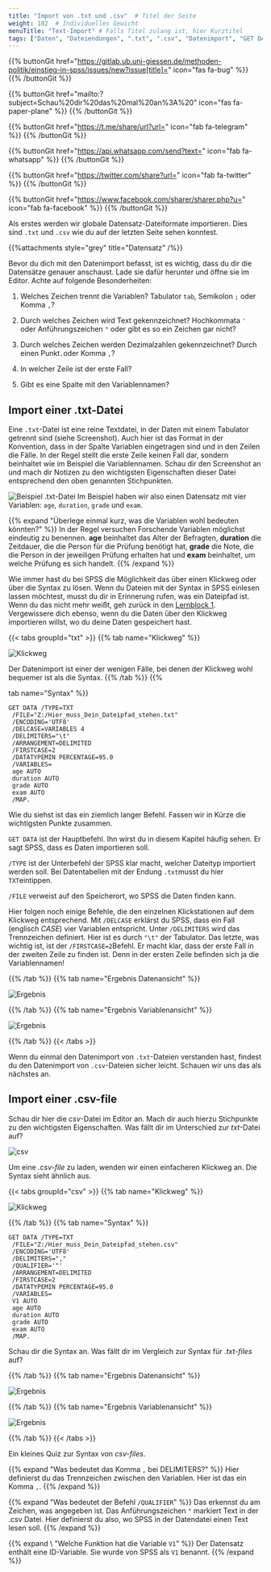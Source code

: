 ```yaml
---
title: "Import von .txt und .csv"  # Titel der Seite
weight: 102  # Individuelles Gewicht 
menuTitle: "Text-Import" # Falls Titel zulang ist, hier Kurztitel
tags: ["Daten", "Dateiendungen", ".txt", ".csv", "Datenimport", "GET DATA"]  # Tags hiereinsetzen; Kurzwort, was auf der Seite passsiert
---
```


{{% buttonGit href="https://gitlab.ub.uni-giessen.de/methoden-politik/einstieg-in-spss/issues/new?issue[title]=" icon="fas fa-bug" %}} {{% /buttonGit %}} 

{{% buttonGit href="mailto:?subject=Schau%20dir%20das%20mal%20an%3A%20" icon="fas fa-paper-plane" %}} {{% /buttonGit %}}

{{% buttonGit href="https://t.me/share/url?url=" icon="fab fa-telegram" %}} {{% /buttonGit %}}

{{% buttonGit href="https://api.whatsapp.com/send?text=" icon="fab fa-whatsapp" %}} {{% /buttonGit %}}

{{% buttonGit href="https://twitter.com/share?url=" icon="fab fa-twitter" %}} {{% /buttonGit %}}

{{% buttonGit href="https://www.facebook.com/sharer/sharer.php?u=" icon="fab fa-facebook" %}} {{% /buttonGit %}}

Als erstes werden wir globale Datensatz-Dateiformate importieren. Dies sind `.txt` und `.csv` wie du auf der letzten Seite sehen konntest. 

{{%attachments style=\"grey\" title=\"Datensatz\" /%}}

Bevor du dich mit den Datenimport befasst, ist es wichtig, dass du dir die Datensätze genauer anschaust. Lade sie dafür herunter und öffne sie im Editor. Achte auf folgende Besonderheiten:

1. Welches Zeichen trennt die Variablen? Tabulator `tab`, Semikolon `;` oder Komma `,`?

1. Durch welches Zeichen wird Text gekennzeichnet? Hochkommata `'` oder Anführungszeichen `"` oder gibt es so ein Zeichen gar nicht?

1. Durch welches Zeichen werden Dezimalzahlen gekennzeichnet? Durch einen Punkt`.`oder Komma `,`?

1. In welcher Zeile ist der erste Fall? 

1. Gibt es eine Spalte mit den Variablennamen?

## Import einer .txt-Datei

Eine `.txt`-Datei ist eine reine Textdatei, in der Daten mit einem Tabulator getrennt sind (siehe Screenshot). Auch hier ist das Format in der Konvention, dass in der Spalte Variablen eingetragen sind und in den Zeilen die Fälle. In der Regel stellt die erste Zeile keinen Fall dar, sondern beinhaltet wie im Beispiel die Variablennamen. Schau dir den Screenshot an und mach dir Notizen zu den wichtigsten Eigenschaften dieser Datei entsprechend den oben genannten Stichpunkten.

![Beispiel .txt-Datei](../img/txt.png)
Im Beispiel haben wir also einen Datensatz mit vier Variablen: `age`, `duration`, `grade` und `exam`. 

{{% expand \"Überlege einmal kurz, was die Variablen wohl bedeuten könnten?\" %}}
In der Regel versuchen Forschende Variablen möglichst eindeutig zu benennen. **age** beinhaltet das Alter der Befragten, **duration** die Zeitdauer, die die Person für die Prüfung benötigt hat, **grade** die Note, die die Person in der jeweiligen Prüfung erhalten hat und **exam** beinhaltet, um welche Prüfung es sich handelt. 
{{% /expand %}}

Wie immer hast du bei SPSS die Möglichkeit das über einen Klickweg oder über die Syntax zu lösen. Wenn du Dateien mit der Syntax in SPSS einlesen lassen möchtest, musst du dir in Erinnerung rufen, was ein Dateipfad ist. Wenn du das nicht mehr weißt, geh zurück in den [Lernblock 1](https://lehre.bpkleer.de/statsplus/lb1). Vergewissere dich ebenso, wenn du die Daten über den Klickweg importieren willst, wo du deine Daten gespeichert hast.

{{< tabs groupId="txt" >}}
{{% tab name="Klickweg" %}}

![Klickweg](../gif/txt.gif)

Der Datenimport ist einer der wenigen Fälle, bei denen der Klickweg wohl bequemer ist als die Syntax.
{{% /tab %}}
{{% 

tab name="Syntax" %}}
```{SPSS}
GET DATA /TYPE=TXT
 /FILE="Z:/Hier_muss_Dein_Dateipfad_stehen.txt"
 /ENCODING='UTF8'
 /DELCASE=VARIABLES 4
 /DELIMITERS="\t"
 /ARRANGEMENT=DELIMITED
 /FIRSTCASE=2
 /DATATYPEMIN PERCENTAGE=95.0
 /VARIABLES=
 age AUTO
 duration AUTO
 grade AUTO
 exam AUTO
 /MAP.
```
Wie du siehst ist das ein ziemlich langer Befehl. Fassen wir in Kürze die wichtigsten Punkte zusammen.

`GET DATA` ist der Hauptbefehl. Ihn wirst du in diesem Kapitel häufig sehen. Er sagt SPSS, dass es Daten importieren soll.

`/TYPE` ist der Unterbefehl der SPSS klar macht, welcher Dateityp importiert werden soll. Bei Datentabellen mit der Endung `.txt`musst du hier `TXT`eintippen.

`/FILE` verweist auf den Speicherort, wo SPSS die Daten finden kann.

Hier folgen noch einige Befehle, die den einzelnen Klickstationen auf dem Klickweg entsprechend. Mit `/DELCASE` erklärst du SPSS, dass ein Fall (englisch *CASE*) vier Variablen entspricht. Unter `/DELIMITERS` wird das Trennzeichen definiert. Hier ist es durch `"\t"` der Tabulator. Das letzte, was wichtig ist, ist der `/FIRSTCASE=2`Befehl. Er macht klar, dass der erste Fall in der zweiten Zeile zu finden ist. Denn in der ersten Zeile befinden sich ja die Variablennamen!

{{% /tab %}}
{{% tab name="Ergebnis Datenansicht" %}}

![Ergebnis](../img/ergebnisdaten.png)

{{% /tab %}}
{{% tab name="Ergebnis Variablenansicht" %}}

![Ergebnis](../img/ergebnisvariablen.png)

{{% /tab %}}
{{< /tabs >}}

Wenn du einmal den Datenimport von `.txt`-Dateien verstanden hast, findest du den Datenimport von `.csv`-Dateien sicher leicht. Schauen wir uns das als nächstes an.

## Import einer .csv-file

Schau dir hier die *csv*-Datei im Editor an. Mach dir auch hierzu Stichpunkte zu den wichtigsten Eigenschaften. Was fällt dir im Unterschied zur *txt*-Datei auf?

![csv](../img/csv.png)

Um eine *.csv-file* zu laden, wenden wir einen einfacheren Klickweg an. Die Syntax sieht ähnlich aus.

{{< tabs groupId="csv" >}}
{{% tab name="Klickweg" %}}

![Klickweg](../gif/csv.gif)

{{% /tab %}}
{{% tab name="Syntax" %}}

```{SPSS}
GET DATA /TYPE=TXT
 /FILE="Z:/Hier_muss_Dein_Dateipfad_stehen.csv"
 /ENCODING='UTF8'
 /DELIMITERS=","
 /QUALIFIER='"'
 /ARRANGEMENT=DELIMITED
 /FIRSTCASE=2
 /DATATYPEMIN PERCENTAGE=95.0
 /VARIABLES=
 V1 AUTO
 age AUTO
 duration AUTO
 grade AUTO
 exam AUTO
 /MAP.
```
Schau dir die Syntax an. Was fällt dir im Vergleich zur Syntax für *.txt-files* auf?

{{% /tab %}}
{{% tab name="Ergebnis Datenansicht" %}}

![Ergebnis](../img/csvdaten.png)

{{% /tab %}}
{{% tab name="Ergebnis Variablenansicht" %}}

![Ergebnis](../img/csvvariablen.png)

{{% /tab %}}
{{< /tabs >}}

Ein kleines Quiz zur Syntax von *csv-files*.

{{% expand \"Was bedeutet das Komma `,` bei DELIMITERS?" %}}
Hier definierst du das Trennzeichen zwischen den Variablen. Hier ist das ein Komma `,`.
{{% /expand %}}

{{% expand \"Was bedeutet der Befehl `/QUALIFIER`" %}}
Das erkennst du am Zeichen, was angegeben ist. Das Anführungszeichen `"` markiert Text in der .csv Datei. Hier definierst du also, wo SPSS in der Datendatei einen Text lesen soll.
{{% /expand %}}

{{% expand \ "Welche Funktion hat die Variable `V1`" %}}
Der Datensatz enthält eine ID-Variable. Sie wurde von SPSS als `V1` benannt. 
{{% /expand %}}
